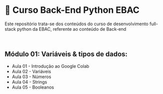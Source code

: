 # 📝 Curso Back-End Python EBAC
Este repositório trata-se dos conteúdos do curso de desenvolvimento full-stack python da EBAC, referente ao conteúdo de Back-end

<br>

## Módulo 01: Variáveis & tipos de dados:
- Aula 01 - Introdução ao Google Colab
- Aula 02 - Variáveis
- Aula 03 - Números
- Aula 04 - Strings
- Aula 05 - Booleanos
